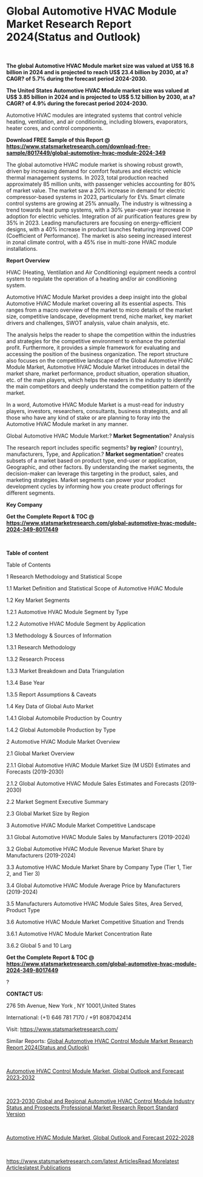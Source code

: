 <h1>Global Automotive HVAC Module Market Research Report 2024(Status and Outlook)</h1><br/><p><strong>The global Automotive HVAC Module market size was valued at US$ 16.8 billion in 2024 and is projected to reach US$ 23.4 billion by 2030, at a? <strong>CAGR</strong>? of 5.7% during the forecast period 2024-2030.</strong></p>
 
 
 
 <p><strong>The United States Automotive HVAC Module market size was valued at US$ 3.85 billion in 2024 and is projected to US$ 5.12 billion by 2030, at a? <strong>CAGR</strong>? of 4.9% during the forecast period 2024-2030.</strong></p>
 
 
 
 <p>Automotive HVAC modules are integrated systems that control vehicle heating, ventilation, and air conditioning, including blowers, evaporators, heater cores, and control components.</p>
 
 
 
 <p><strong>Download FREE Sample of this Report @ <a href="https://www.statsmarketresearch.com/download-free-sample/8017449/global-automotive-hvac-module-2024-349">https://www.statsmarketresearch.com/download-free-sample/8017449/global-automotive-hvac-module-2024-349</a></strong></p>
 
 
 
 <p>The global automotive HVAC module market is showing robust growth, driven by increasing demand for comfort features and electric vehicle thermal management systems. In 2023, total production reached approximately 85 million units, with passenger vehicles accounting for 80% of market value. The market saw a 20% increase in demand for electric compressor-based systems in 2023, particularly for EVs. Smart climate control systems are growing at 25% annually. The industry is witnessing a trend towards heat pump systems, with a 30% year-over-year increase in adoption for electric vehicles. Integration of air purification features grew by 35% in 2023. Leading manufacturers are focusing on energy-efficient designs, with a 40% increase in product launches featuring improved COP (Coefficient of Performance). The market is also seeing increased interest in zonal climate control, with a 45% rise in multi-zone HVAC module installations.</p>
 
 
 
 <p><strong>Report Overview</strong></p>
 
 
 
 <p>HVAC (Heating, Ventilation and Air Conditioning) equipment needs a control system to regulate the operation of a heating and/or air conditioning system.</p>
 
 
 
 <p>Automotive HVAC Module Market provides a deep insight into the global Automotive HVAC Module market covering all its essential aspects. This ranges from a macro overview of the market to micro details of the market size, competitive landscape, development trend, niche market, key market drivers and challenges, SWOT analysis, value chain analysis, etc.</p>
 
 
 
 <p>The analysis helps the reader to shape the competition within the industries and strategies for the competitive environment to enhance the potential profit. Furthermore, it provides a simple framework for evaluating and accessing the position of the business organization. The report structure also focuses on the competitive landscape of the Global Automotive HVAC Module Market, Automotive HVAC Module Market introduces in detail the market share, market performance, product situation, operation situation, etc. of the main players, which helps the readers in the industry to identify the main competitors and deeply understand the competition pattern of the market.</p>
 
 
 
 <p>In a word, Automotive HVAC Module Market is a must-read for industry players, investors, researchers, consultants, business strategists, and all those who have any kind of stake or are planning to foray into the Automotive HVAC Module market in any manner.</p>
 
 
 
 <p>Global Automotive HVAC Module Market:? <strong>Market Segmentation</strong>? Analysis</p>
 
 
 
 <p>The research report includes specific segments? <strong>by region</strong>? (country), manufacturers, Type, and Application.? <strong>Market segmentation</strong>? creates subsets of a market based on product type, end-user or application, Geographic, and other factors. By understanding the market segments, the decision-maker can leverage this targeting in the product, sales, and marketing strategies. Market segments can power your product development cycles by informing how you create product offerings for different segments.</p>
 
 
 
 <p><strong>Key Company</strong></p>
 
 
 
 <div><b>Get the Complete Report & TOC @ <a href="https://www.statsmarketresearch.com/global-automotive-hvac-module-2024-349-8017449">https://www.statsmarketresearch.com/global-automotive-hvac-module-2024-349-8017449</a></b></div>
 
 
 
 <p><br />
 
 <b>Table of content</b></p>
 
 
 
 <p>Table of Contents<br />
 
 1 Research Methodology and Statistical Scope<br />
 
 1.1 Market Definition and Statistical Scope of Automotive HVAC Module<br />
 
 1.2 Key Market Segments<br />
 
 1.2.1 Automotive HVAC Module Segment by Type<br />
 
 1.2.2 Automotive HVAC Module Segment by Application<br />
 
 1.3 Methodology & Sources of Information<br />
 
 1.3.1 Research Methodology<br />
 
 1.3.2 Research Process<br />
 
 1.3.3 Market Breakdown and Data Triangulation<br />
 
 1.3.4 Base Year<br />
 
 1.3.5 Report Assumptions & Caveats<br />
 
 1.4 Key Data of Global Auto Market<br />
 
 1.4.1 Global Automobile Production by Country<br />
 
 1.4.2 Global Automobile Production by Type<br />
 
 2 Automotive HVAC Module Market Overview<br />
 
 2.1 Global Market Overview<br />
 
 2.1.1 Global Automotive HVAC Module Market Size (M USD) Estimates and Forecasts (2019-2030)<br />
 
 2.1.2 Global Automotive HVAC Module Sales Estimates and Forecasts (2019-2030)<br />
 
 2.2 Market Segment Executive Summary<br />
 
 2.3 Global Market Size by Region<br />
 
 3 Automotive HVAC Module Market Competitive Landscape<br />
 
 3.1 Global Automotive HVAC Module Sales by Manufacturers (2019-2024)<br />
 
 3.2 Global Automotive HVAC Module Revenue Market Share by Manufacturers (2019-2024)<br />
 
 3.3 Automotive HVAC Module Market Share by Company Type (Tier 1, Tier 2, and Tier 3)<br />
 
 3.4 Global Automotive HVAC Module Average Price by Manufacturers (2019-2024)<br />
 
 3.5 Manufacturers Automotive HVAC Module Sales Sites, Area Served, Product Type<br />
 
 3.6 Automotive HVAC Module Market Competitive Situation and Trends<br />
 
 3.6.1 Automotive HVAC Module Market Concentration Rate<br />
 
 3.6.2 Global 5 and 10 Larg</p>
 
 
 
 <div><b>Get the Complete Report & TOC @ <a href="https://www.statsmarketresearch.com/global-automotive-hvac-module-2024-349-8017449">https://www.statsmarketresearch.com/global-automotive-hvac-module-2024-349-8017449</a></b></div>
 
 
 
 <p>? </p>
 
 
 
 <p><b>CONTACT US:</b><br />
 
 276 5th Avenue, New York , NY 10001,United States<br />
 
 International: (+1) 646 781 7170 / +91 8087042414<br />
 
 Visit: <a href="https://www.statsmarketresearch.com/">https://www.statsmarketresearch.com/</a><br />
 
 Similar Reports: <a href="https://www.statsmarketresearch.com/global-automotive-hvac-module-2024-349-8017449">Global Automotive HVAC Control Module Market Research Report 2024(Status and Outlook)</a><br />
 
 <br />
 
 <a href="https://www.statsmarketresearch.com/global-automotive-hvac-module-2024-349-8017449">Automotive HVAC Control Module Market, Global Outlook and Forecast 2023-2032</a><br />
 
 <br />
 
 <a href="https://www.statsmarketresearch.com/global-automotive-hvac-module-2024-349-8017449">2023-2030 Global and Regional Automotive HVAC Control Module Industry Status and Prospects Professional Market Research Report Standard Version</a><br />
 
 <br />
 
 <a href="https://www.statsmarketresearch.com/global-automotive-hvac-module-2024-349-8017449">Automotive HVAC Module Market, Global Outlook and Forecast 2022-2028</a><br />
 
 <br />
 
 <a href="https://gyeongbokgung.com">https://www.statsmarketresearch.com/</a><a href="https://hallyeomaritime.com">latest Articles</a><a href="https://jingwansa.com">Read More</a><a href="https://nguoiviet.jp/">latest Articles</a><a href="https://www.intelmarketresearch.com/">latest Publications</a></p>